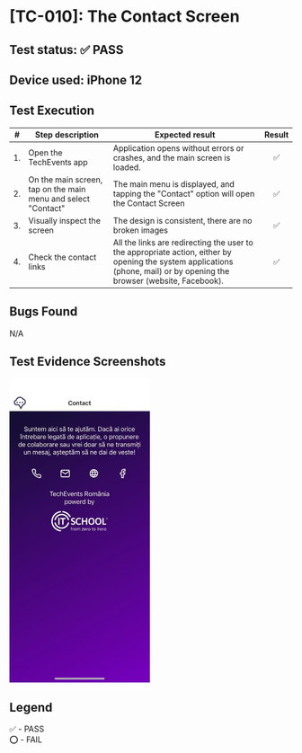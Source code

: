 # [TC-010]: The Contact Screen

## Test status: ✅ PASS

## Device used: iPhone 12

## Test Execution

| #  | Step description                     | Expected result                                                                               | Result |
|----|--------------------------------------|-----------------------------------------------------------------------------------------------|:------:|
| 1.  | Open the TechEvents app                                                   | Application opens without errors or crashes, and the main screen is loaded. | ✅  |
| 2.  | On the main screen, tap on the main menu and select "Contact" | The main menu is displayed, and tapping the "Contact" option will open the Contact Screen | ✅  |
| 3.  | Visually inspect the screen                                               | The design is consistent, there are no broken images | ✅  |
| 4.  | Check the contact links                                                   | All the links are redirecting the user to the appropriate action, either by opening the system applications (phone, mail) or by opening the browser (website, Facebook). | ✅  |

## Bugs Found

N/A

## Test Evidence Screenshots

[<img src="../test-evidences/test-evidence-TE-010.jpeg" width="250"/>](../test-evidences/test-evidence-TE-010.jpeg)

## Legend

✅ - PASS\
⭕ - FAIL

